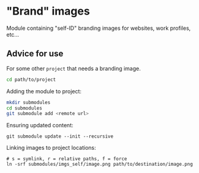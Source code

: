 # "Brand" images

Module containing "self-ID" branding images for websites, work profiles, etc...

## Advice for use

For some other `project` that needs a branding image.

```sh
cd path/to/project
```

Adding the module to project:

```sh
mkdir submodules
cd submodules
git submodule add <remote url>
```

Ensuring updated content:

```
git submodule update --init --recursive
```

Linking images to project locations:

```
# s = symlink, r = relative paths, f = force
ln -srf submodules/imgs_self/image.png path/to/destination/image.png
```
